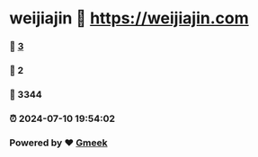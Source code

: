 # weijiajin :link: https://weijiajin.com 
### :page_facing_up: [3](https://weijiajin.com/tag.html) 
### :speech_balloon: 2 
### :hibiscus: 3344 
### :alarm_clock: 2024-07-10 19:54:02 
### Powered by :heart: [Gmeek](https://github.com/Meekdai/Gmeek)
